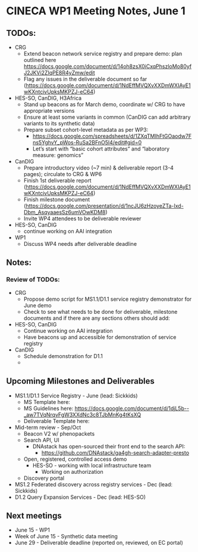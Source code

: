 # CINECA WP1 Meeting Notes, June 1

## TODOs:

- CRG
    - Extend beacon network service registry and prepare demo: plan outlined here https://docs.google.com/document/d/14oh8zsX0iCxqPhszloMo80yfJ2JKVi2ZIqPE8R4yZmw/edit
    - Flag any issues in the deliverable document so far (https://docs.google.com/document/d/1NdEffMVQXvXXDmWXIAyE1wKXntcivUpksMKPZJ-eC64)
- HES-SO, CanDIG, H3Africa
    - Stand up beacons as for March demo, coordinate w/ CRG to have appropriate versions
    - Ensure at least some variants in common (CanDIG can add arbitrary variants to its synthetic data)
    - Prepare subset cohort-level metadata as per WP3:
        - https://docs.google.com/spreadsheets/d/1ZXqTMIhFtGOaodw7Fns5YghvY_pWos-RuSa2BFnO5l4/edit#gid=0
        - Let’s start with “basic cohort attributes” and “laboratory measure: genomics”
- CanDIG
    - Prepare introductory video (~7 min) & deliverable report (3-4 pages); circulate to CRG & WP6
    - Finish 1st deliverable report (https://docs.google.com/document/d/1NdEffMVQXvXXDmWXIAyE1wKXntcivUpksMKPZJ-eC64)
    - Finish milestone document (https://docs.google.com/presentation/d/1ncJU6zHzoyeZTa-Ixd-Dbm_AsqyaaesSz6umVOwKDM8)
    - Invite WP4 attendees to be deliverable reviewer
- HES-SO, CanDIG
    - continue working on AAI integration
- WP1
    - Discuss WP4 needs after deliverable deadline


## Notes:

### Review of TODOs:
- CRG
    - Propose demo script for MS1.1/D1.1 service registry demonstrator for June demo
    - Check to see what needs to be done for deliverable, milestone documents and if there are any sections others should add:
- HES-SO, CanDIG
    - Continue working on AAI integration
    - Have beacons up and accessible for demonstration of service registry
- CanDIG
    - Schedule demonstration for D1.1
    - 

## Upcoming Milestones and Deliverables

- MS1.1/D1.1 Service Registry - June (lead: Sickkids)
    - MS Template here: 
    - MS Guidelines here: https://docs.google.com/document/d/1djL5b--_aw7TVqNrqvFgW3XXdNc3c8TJbMnKg4tKsXQ
    - Deliverable Template here: 
- Mid-term review - Sep/Oct
    - Beacon V2 w/ phenopackets
    - Search API, UI
        - DNAstack has open-sourced their front end to the search API:
            - https://github.com/DNAstack/ga4gh-search-adapter-presto
    - Open, registered, controlled access demo
        - HES-SO - working with local infrastructure team 
            - Working on authorization
    - Discovery portal
- MS1.2 Federated discovery across registry services - Dec (lead: Sickkids)
- D1.2 Query Expansion Services - Dec (lead: HES-SO)


## Next meetings
- June 15 - WP1
- Week of June 15 -  Synthetic data meeting
- June 29 - Deliverable deadline (reported on, reviewed, on EC portal)